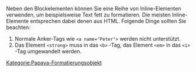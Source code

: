 
Neben den Blockelementen können Sie eine Reihe von Inline-Elementen verwenden, um beispielsweise Text fett zu formatieren. Die meisten Inline-Elemente entsprechen dabei denen aus HTML. Folgende Dinge sollten Sie beachten:

1.  Normale Anker-Tags wie `<a name="Peter">` werden nicht unterstützt.
2.  Das Element `<strong>` muss in das `<b>` -Tag, das Element `<em>` in das `<i>` -Tag umgewandelt werden.

[Kategorie:Papaya-Formatierungsobjekt](../export_de/Kategorie:Papaya-Formatierungsobjekt.md)
